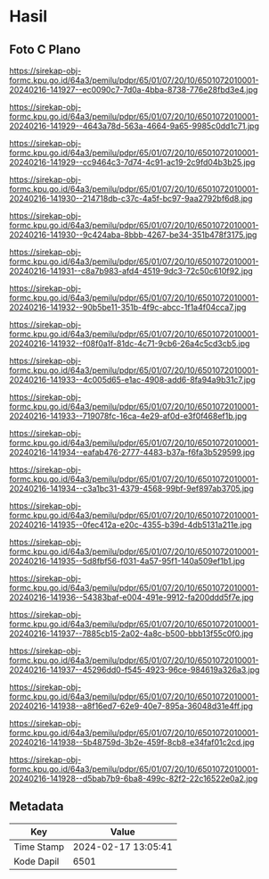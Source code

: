 # Hasil

## Foto C Plano

https://sirekap-obj-formc.kpu.go.id/64a3/pemilu/pdpr/65/01/07/20/10/6501072010001-20240216-141927--ec0090c7-7d0a-4bba-8738-776e28fbd3e4.jpg

https://sirekap-obj-formc.kpu.go.id/64a3/pemilu/pdpr/65/01/07/20/10/6501072010001-20240216-141929--4643a78d-563a-4664-9a65-9985c0dd1c71.jpg

https://sirekap-obj-formc.kpu.go.id/64a3/pemilu/pdpr/65/01/07/20/10/6501072010001-20240216-141929--cc9464c3-7d74-4c91-ac19-2c9fd04b3b25.jpg

https://sirekap-obj-formc.kpu.go.id/64a3/pemilu/pdpr/65/01/07/20/10/6501072010001-20240216-141930--214718db-c37c-4a5f-bc97-9aa2792bf6d8.jpg

https://sirekap-obj-formc.kpu.go.id/64a3/pemilu/pdpr/65/01/07/20/10/6501072010001-20240216-141930--9c424aba-8bbb-4267-be34-351b478f3175.jpg

https://sirekap-obj-formc.kpu.go.id/64a3/pemilu/pdpr/65/01/07/20/10/6501072010001-20240216-141931--c8a7b983-afd4-4519-9dc3-72c50c610f92.jpg

https://sirekap-obj-formc.kpu.go.id/64a3/pemilu/pdpr/65/01/07/20/10/6501072010001-20240216-141932--90b5be11-351b-4f9c-abcc-1f1a4f04cca7.jpg

https://sirekap-obj-formc.kpu.go.id/64a3/pemilu/pdpr/65/01/07/20/10/6501072010001-20240216-141932--f08f0a1f-81dc-4c71-9cb6-26a4c5cd3cb5.jpg

https://sirekap-obj-formc.kpu.go.id/64a3/pemilu/pdpr/65/01/07/20/10/6501072010001-20240216-141933--4c005d65-e1ac-4908-add6-8fa94a9b31c7.jpg

https://sirekap-obj-formc.kpu.go.id/64a3/pemilu/pdpr/65/01/07/20/10/6501072010001-20240216-141933--719078fc-16ca-4e29-af0d-e3f0f468ef1b.jpg

https://sirekap-obj-formc.kpu.go.id/64a3/pemilu/pdpr/65/01/07/20/10/6501072010001-20240216-141934--eafab476-2777-4483-b37a-f6fa3b529599.jpg

https://sirekap-obj-formc.kpu.go.id/64a3/pemilu/pdpr/65/01/07/20/10/6501072010001-20240216-141934--c3a1bc31-4379-4568-99bf-9ef897ab3705.jpg

https://sirekap-obj-formc.kpu.go.id/64a3/pemilu/pdpr/65/01/07/20/10/6501072010001-20240216-141935--0fec412a-e20c-4355-b39d-4db5131a211e.jpg

https://sirekap-obj-formc.kpu.go.id/64a3/pemilu/pdpr/65/01/07/20/10/6501072010001-20240216-141935--5d8fbf56-f031-4a57-95f1-140a509ef1b1.jpg

https://sirekap-obj-formc.kpu.go.id/64a3/pemilu/pdpr/65/01/07/20/10/6501072010001-20240216-141936--54383baf-e004-491e-9912-fa200ddd5f7e.jpg

https://sirekap-obj-formc.kpu.go.id/64a3/pemilu/pdpr/65/01/07/20/10/6501072010001-20240216-141937--7885cb15-2a02-4a8c-b500-bbb13f55c0f0.jpg

https://sirekap-obj-formc.kpu.go.id/64a3/pemilu/pdpr/65/01/07/20/10/6501072010001-20240216-141937--45296dd0-f545-4923-96ce-984619a326a3.jpg

https://sirekap-obj-formc.kpu.go.id/64a3/pemilu/pdpr/65/01/07/20/10/6501072010001-20240216-141938--a8f16ed7-62e9-40e7-895a-36048d31e4ff.jpg

https://sirekap-obj-formc.kpu.go.id/64a3/pemilu/pdpr/65/01/07/20/10/6501072010001-20240216-141938--5b48759d-3b2e-459f-8cb8-e34faf01c2cd.jpg

https://sirekap-obj-formc.kpu.go.id/64a3/pemilu/pdpr/65/01/07/20/10/6501072010001-20240216-141928--d5bab7b9-6ba8-499c-82f2-22c16522e0a2.jpg


## Metadata

| Key        | Value               |
| ---------- | ------------------- |
| Time Stamp | 2024-02-17 13:05:41 |
| Kode Dapil | 6501                |



